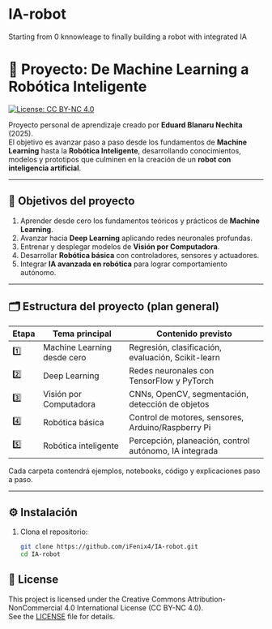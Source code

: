 # IA-robot
Starting from 0 knnowleage to finally building a robot with integrated IA

# 🤖 Proyecto: De Machine Learning a Robótica Inteligente

[![License: CC BY-NC 4.0](https://img.shields.io/badge/License-CC%20BY--NC%204.0-lightgrey.svg)](https://creativecommons.org/licenses/by-nc/4.0/)

Proyecto personal de aprendizaje creado por **Eduard Blanaru Nechita** (2025).  
El objetivo es avanzar paso a paso desde los fundamentos de **Machine Learning** hasta la **Robótica Inteligente**, desarrollando conocimientos, modelos y prototipos que culminen en la creación de un **robot con inteligencia artificial**.

---

## 🧠 Objetivos del proyecto

1. Aprender desde cero los fundamentos teóricos y prácticos de **Machine Learning**.  
2. Avanzar hacia **Deep Learning** aplicando redes neuronales profundas.  
3. Entrenar y desplegar modelos de **Visión por Computadora**.  
4. Desarrollar **Robótica básica** con controladores, sensores y actuadores.  
5. Integrar **IA avanzada en robótica** para lograr comportamiento autónomo.

---

## 🗂️ Estructura del proyecto (plan general)

| Etapa | Tema principal | Contenido previsto |
|--------|----------------|--------------------|
| 1️⃣ | Machine Learning desde cero | Regresión, clasificación, evaluación, Scikit-learn |
| 2️⃣ | Deep Learning | Redes neuronales con TensorFlow y PyTorch |
| 3️⃣ | Visión por Computadora | CNNs, OpenCV, segmentación, detección de objetos |
| 4️⃣ | Robótica básica | Control de motores, sensores, Arduino/Raspberry Pi |
| 5️⃣ | Robótica inteligente | Percepción, planeación, control autónomo, IA integrada |

Cada carpeta contendrá ejemplos, notebooks, código y explicaciones paso a paso.

---

## ⚙️ Instalación

1. Clona el repositorio:
   ```bash
   git clone https://github.com/iFenix4/IA-robot.git
   cd IA-robot

## 📄 License
This project is licensed under the Creative Commons Attribution-NonCommercial 4.0 International License (CC BY-NC 4.0).  
See the [LICENSE](./LICENSE) file for details.
